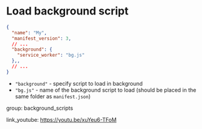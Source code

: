 # Load background script

```json
{
  "name": "My",
  "manifest_version": 3,
  // ...
  "background": {
    "service_worker": "bg.js"
  },,
  // ...
}
```

- `"background"` - specify script to load in background
- `"bg.js"` - name of the background script to load (should be placed in the same folder as `manifest.json`)

group: background_scripts


link_youtube: https://youtu.be/xuYeu6-TFoM
